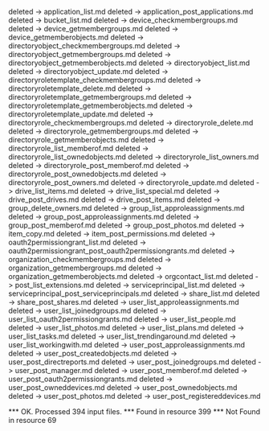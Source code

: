 deleted -> application_list.md
deleted -> application_post_applications.md
deleted -> bucket_list.md
deleted -> device_checkmembergroups.md
deleted -> device_getmembergroups.md
deleted -> device_getmemberobjects.md
deleted -> directoryobject_checkmembergroups.md
deleted -> directoryobject_getmembergroups.md
deleted -> directoryobject_getmemberobjects.md
deleted -> directoryobject_list.md
deleted -> directoryobject_update.md
deleted -> directoryroletemplate_checkmembergroups.md
deleted -> directoryroletemplate_delete.md
deleted -> directoryroletemplate_getmembergroups.md
deleted -> directoryroletemplate_getmemberobjects.md
deleted -> directoryroletemplate_update.md
deleted -> directoryrole_checkmembergroups.md
deleted -> directoryrole_delete.md
deleted -> directoryrole_getmembergroups.md
deleted -> directoryrole_getmemberobjects.md
deleted -> directoryrole_list_memberof.md
deleted -> directoryrole_list_ownedobjects.md
deleted -> directoryrole_list_owners.md
deleted -> directoryrole_post_memberof.md
deleted -> directoryrole_post_ownedobjects.md
deleted -> directoryrole_post_owners.md
deleted -> directoryrole_update.md
deleted -> drive_list_items.md
deleted -> drive_list_special.md
deleted -> drive_post_drives.md
deleted -> drive_post_items.md
deleted -> group_delete_owners.md
deleted -> group_list_approleassignments.md
deleted -> group_post_approleassignments.md
deleted -> group_post_memberof.md
deleted -> group_post_photos.md
deleted -> item_copy.md
deleted -> item_post_permissions.md
deleted -> oauth2permissiongrant_list.md
deleted -> oauth2permissiongrant_post_oauth2permissiongrants.md
deleted -> organization_checkmembergroups.md
deleted -> organization_getmembergroups.md
deleted -> organization_getmemberobjects.md
deleted -> orgcontact_list.md
deleted -> post_list_extensions.md
deleted -> serviceprincipal_list.md
deleted -> serviceprincipal_post_serviceprincipals.md
deleted -> share_list.md
deleted -> share_post_shares.md
deleted -> user_list_approleassignments.md
deleted -> user_list_joinedgroups.md
deleted -> user_list_oauth2permissiongrants.md
deleted -> user_list_people.md
deleted -> user_list_photos.md
deleted -> user_list_plans.md
deleted -> user_list_tasks.md
deleted -> user_list_trendingaround.md
deleted -> user_list_workingwith.md
deleted -> user_post_approleassignments.md
deleted -> user_post_createdobjects.md
deleted -> user_post_directreports.md
deleted -> user_post_joinedgroups.md
deleted -> user_post_manager.md
deleted -> user_post_memberof.md
deleted -> user_post_oauth2permissiongrants.md
deleted -> user_post_owneddevices.md
deleted -> user_post_ownedobjects.md
deleted -> user_post_photos.md
deleted -> user_post_registereddevices.md

*** OK. Processed 394 input files.
*** Found in resource 399
*** Not Found in resource 69
